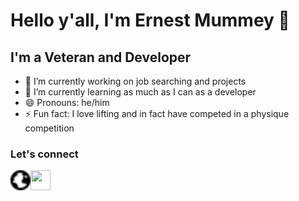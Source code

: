 # Hello y'all, I'm Ernest Mummey 👋

## I'm a Veteran and Developer 
- 🔭 I’m currently working on job searching and projects
- 🌱 I’m currently learning as much as I can as a developer
- 😄 Pronouns: he/him
- ⚡ Fun fact: I love lifting and in fact have competed in a physique competition

### Let's connect
[<img align="left" height="32"  width="32px" alt="portfolio" src="https://raw.githubusercontent.com/iconic/open-iconic/master/svg/globe.svg" />][website]
[<img align="left" height="32" width="32" src="https://cdn.jsdelivr.net/npm/simple-icons@v6/icons/linkedin.svg" />][linkedIn]




<!--
**ernestmummey/ernestmummey** is a ✨ _special_ ✨ repository because its `README.md` (this file) appears on your GitHub profile.

Here are some ideas to get you started:

- 🔭 I’m currently working on ...
- 🌱 I’m currently learning ...
- 👯 I’m looking to collaborate on ...
- 🤔 I’m looking for help with ...
- 💬 Ask me about ...
- 📫 How to reach me: ...
- 😄 Pronouns: ...
- ⚡ Fun fact: ...
-->

[website]: https://ernestmummey.github.io/
[linkedIn]: https://www.linkedin.com/in/ernest-mummey/